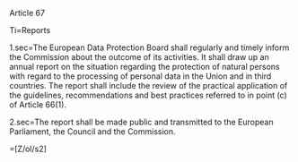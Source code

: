 Article 67

Ti=Reports

1.sec=The European Data Protection Board shall regularly and timely inform the Commission about the outcome of its activities. It shall draw up an annual report on the situation regarding the protection of natural persons with regard to the processing of personal data in the Union and in third countries. The report shall include the review of the practical application of the guidelines, recommendations and best practices referred to in point (c) of Article 66(1).

2.sec=The report shall be made public and transmitted to the European Parliament, the Council and the Commission.

=[Z/ol/s2]
